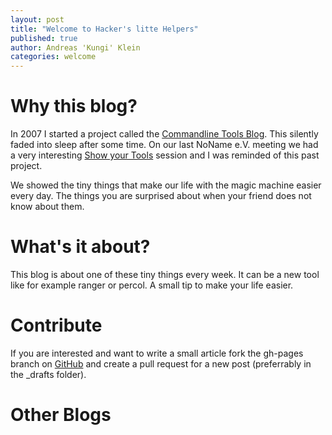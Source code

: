 ```yaml
---
layout: post
title: "Welcome to Hacker's litte Helpers"
published: true
author: Andreas 'Kungi' Klein
categories: welcome
---
```


# Why this blog? #

In 2007 I started a project called the [Commandline Tools Blog][ctb]. This silently faded into sleep
after some time. On our last NoName e.V. meeting we had a very interesting [Show your Tools][syt]
session and I was reminded of this past project.

We showed the tiny things that make our life with the magic machine easier every day. The things you
are surprised about when your friend does not know about them.

[ctb]: http://blogs.noname-ev.de/commandline-tools/authors/3-The-Commandline-Tool-Blog
[syt]: https://www.noname-ev.de/w/Show_your_Tools

# What's it about? #

This blog is about one of these tiny things every week. It can be a new tool like for example ranger
or percol. A small tip to make your life easier.

# Contribute #

If you are interested and want to write a small article fork the gh-pages branch on [GitHub][gh] and
create a pull request for a new post (preferrably in the _drafts folder).

[gh]: https://github.com/Kungi/hackers-little-helpers.com/tree/gh-pages

# Other Blogs #
